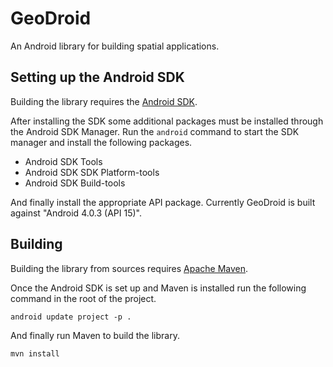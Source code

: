 # GeoDroid

An Android library for building spatial applications.

## Setting up the Android SDK

Building the library requires the 
[Android SDK](http://developer.android.com/sdk/index.html). 

After installing the SDK some additional packages must be installed through 
the Android SDK Manager. Run the ``android`` command to start the SDK manager
and install the following packages.

* Android SDK Tools
* Android SDK SDK Platform-tools
* Android SDK Build-tools

And finally install the appropriate API package. Currently GeoDroid is built
against "Android 4.0.3 (API 15)".

## Building

Building the library from sources requires 
[Apache Maven](http://maven.apache.org/).

Once the Android SDK is set up and Maven is installed run the following command 
in the root of the project.

    android update project -p .

And finally run Maven to build the library.

    mvn install
